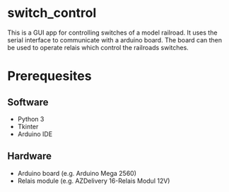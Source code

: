 # switch_control
This is a GUI app for controlling switches of a model railroad.
It uses the serial interface to communicate with a arduino board.
The board can then be used to operate relais which control the railroads switches.

# Prerequesites
## Software
* Python 3
* Tkinter
* Arduino IDE
## Hardware
* Arduino board (e.g. Arduino Mega 2560)
* Relais module (e.g. AZDelivery 16-Relais Modul 12V)
